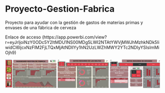 # Proyecto-Gestion-Fabrica
<p> Proyecto para ayudar con la gestión de gastos de materias primas y envases de una fábrica de cerveza </p>

<p> Enlace de acceso (https://app.powerbi.com/view?r=eyJrIjoiNzY0ODc5Y2ItMDU1NS00MDg5LWI2NTAtYWVjMWJhMzhkNDk5IiwidCI6IjcxNzFlM2FjLTQxMjAtNDllYy1hN2UzLWZhMWY2YTc2NDIyYSIsImMiOjh9) </p>

 ![Presentación](https://github.com/AlvaroAlonsoLarre/Proyecto-Gestion-Fabrica/blob/main/Im%C3%A1genes%20Dashboard%20Gesti%C3%B3n%20F%C3%A1brica.png)
